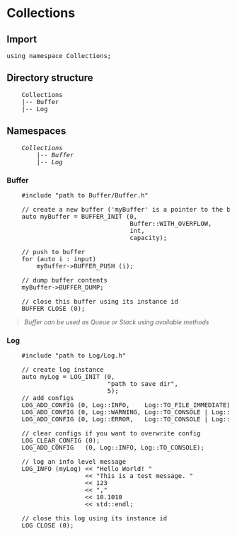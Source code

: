 # Collections

## Import
<pre>
using namespace Collections;
</pre>

## Directory structure
<pre>
    Collections
    |-- Buffer             
    |-- Log          
</pre>

## Namespaces
<pre>
    <i>Collections</i>
        |-- <i>Buffer</i>
        |-- <i>Log</i>
</pre>

### Buffer
<pre>
    #include "path to Buffer/Buffer.h"

    // create a new buffer ('myBuffer' is a pointer to the buffer instance created)
    auto myBuffer = BUFFER_INIT (0,                                 // instance id
                                 Buffer::WITH_OVERFLOW,             // circular buffer type        
                                 int,                               // holds integer
                                 capacity);                         // buffer capacity

    // push to buffer
    for (auto i : input) 
        myBuffer->BUFFER_PUSH (i);

    // dump buffer contents
    myBuffer->BUFFER_DUMP;

    // close this buffer using its instance id
    BUFFER_CLOSE (0);
</pre>

>*Buffer can be used as Queue or Stack using available methods*

### Log
<pre>
    #include "path to Log/Log.h"

    // create log instance
    auto myLog = LOG_INIT (0,                                       // instance id 
                           "path to save dir",                      // file save location
                           5);                                      // circular buffer log file capacity
    // add configs
    LOG_ADD_CONFIG (0, Log::INFO,    Log::TO_FILE_IMMEDIATE);
    LOG_ADD_CONFIG (0, Log::WARNING, Log::TO_CONSOLE | Log::TO_FILE_BUFFER_CIRCULAR);
    LOG_ADD_CONFIG (0, Log::ERROR,   Log::TO_CONSOLE | Log::TO_FILE_IMMEDIATE | Log::TO_FILE_BUFFER_CIRCULAR);

    // clear configs if you want to overwrite config
    LOG_CLEAR_CONFIG (0);
    LOG_ADD_CONFIG   (0, Log::INFO, Log::TO_CONSOLE);

    // log an info level message
    LOG_INFO (myLog) << "Hello World! " 
                     << "This is a test message. " 
                     << 123 
                     << "," 
                     << 10.1010 
                     << std::endl;

    // close this log using its instance id 
    LOG_CLOSE (0);
</pre>